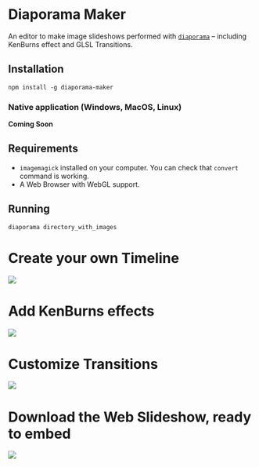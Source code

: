 Diaporama Maker
===============
An editor to make image slideshows performed with [`diaporama`](http://github.com/gre/diaporama) – including KenBurns effect and GLSL Transitions.

Installation
------------

```
npm install -g diaporama-maker
```

### Native application (Windows, MacOS, Linux)

**Coming Soon**

Requirements
-----------

- `imagemagick` installed on your computer. You can check that `convert` command is working.
- A Web Browser with WebGL support.

Running
-------

```
diaporama directory_with_images
```

Create your own Timeline
========================

![](http://i.imgur.com/OEYMRjx.jpg)

Add KenBurns effects
====================

![](http://i.imgur.com/KQfWz7m.jpg)

Customize Transitions
=====================

![](http://i.imgur.com/hm0U7Vp.jpg)

Download the Web Slideshow, ready to embed
==========================================

![](https://cloud.githubusercontent.com/assets/211411/7062755/b55ac77c-dea0-11e4-8e2c-ff8567ae39c9.jpg)
